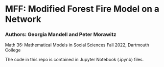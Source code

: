# MFF: Modified Forest Fire Model on a Network
### Authors: Georgia Mandell and Peter Morawitz
Math 36: Mathematical Models in Social Sciences
Fall 2022, Dartmouth College 

The code in this repo is contained in Jupyter Notebook (.ipynb) files. 
